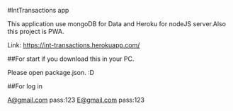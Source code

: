 #IntTransactions app

This application use mongoDB for Data and Heroku for nodeJS server.Also this project is PWA.

Link: https://int-transactions.herokuapp.com/

##For start if you download this in your PC.

Please open package.json. :D

##For log in

A@gmail.com pass:123
E@gmail.com pass:123
